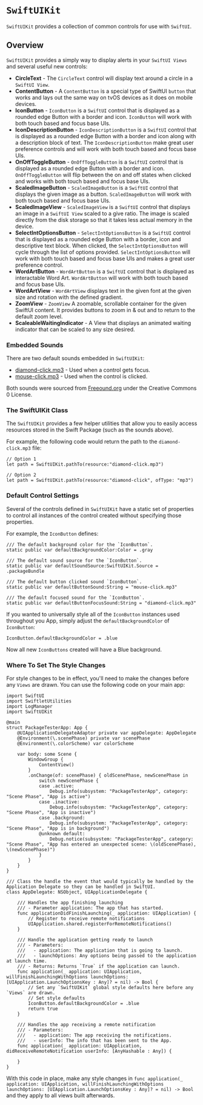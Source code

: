 # ``SwiftUIKit``

`SwiftUIKit` provides a collection of common controls for use with `SwiftUI`.

## Overview

`SwiftUIKit` provides a simply way to display alerts in your `SwiftUI Views` and several useful new controls:

* **CircleText** - The `CircleText` control will display text around a circle in a `SwiftUI View`.
* **ContentButton** - A `ContentButton` is a special type of SwiftUI `button` that works and lays out the same way on tvOS devices as it does on mobile devices.
* **IconButton** - `IconButton` is a `SwiftUI` control that is displayed as a rounded edge Button with a border and icon. `IconButton` will work with both touch based and focus base UIs.
* **IconDescriptionButton** - `IconDescriptionButton` is a `SwiftUI` control that is displayed as a rounded edge Button with a border and icon along with a description block of text. The `IconDescriptionButton` make great user preference controls and will work with both touch based and focus base UIs.
* **OnOffToggleButton** - `OnOffToggleButton` is a `SwiftUI` control that is displayed as a rounded edge Button with a border and icon. `OnOffToggleButton` will flip between the on and off states when clicked and works with both touch based and focus base UIs.
* **ScaledImageButton** - `ScaledImageButton` is a `SwiftUI` control that displays the given image as a button. `ScaledImageButton` will work with both touch based and focus base UIs.
* **ScaledImageView** - `ScaledImageView` is a `SwiftUI` control that displays an image in a `SwiftUI View` scaled to a give ratio. The image is scaled directly from the disk storage so that it takes less actual memory in the device.
* **SelectIntOptionsButton** - `SelectIntOptionsButton` is a `SwiftUI` control that is displayed as a rounded edge Button with a border, icon and descriptive text block. When clicked, the `SelectIntOptionsButton` will cycle through the list of options provided. `SelectIntOptionsButton` will work with both touch based and focus base UIs and makes a great user preference control.
* **WordArtButton** - `WordArtButton` is a `SwiftUI` control that is displayed as interactable Word Art. `WordArtButton` will work with both touch based and focus base UIs.
* **WordArtView** - `WordArtView` displays text in the given font at the given size and rotation with the defined gradient.
* **ZoomView** - `ZoomView` A zoomable, scrollable container for the given SwiftUI content. It provides buttons to zoom in & out and to return to the default zoom level.
* **ScaleableWaitingIndicator** - A View that displays an animated waiting indicator that can be scaled to any size desired.

### Embedded Sounds

There are two default sounds embedded in `SwiftUIKit`:

* [diamond-click.mp3](https://freesound.org/people/MATRIXXX_/sounds/703884/) - Used when a control gets focus.
* [mouse-click.mp3](https://freesound.org/people/MATRIXXX_/sounds/365648/) - Used when the control is clicked.

Both sounds were sourced from [Freeound.org](https://freesound.org) under the Creative Commons 0 License.

### The SwiftUIKit Class

The `SwiftUIKit` provides a few helper utilities that allow you to easily access resources stored in the Swift Package (such as the sounds above).

For example, the following code would return the path to the `diamond-click.mp3` file:

```
// Option 1
let path = SwiftUIKit.pathTo(resource:"diamond-click.mp3")

// Option 2
let path = SwiftUIKit.pathTo(resource:"diamond-click", ofType: "mp3")
```


### Default Control Settings

Several of the controls defined in `SwiftUIKit` have a static set of properties to control all instances of the control created without specifying those properties.

For example, the `IconButton` defines:

```
/// The default background color for the `IconButton`.
static public var defaultBackgroundColor:Color = .gray
    
/// The default sound source for the `IconButton`.
static public var defaultSoundSource:SwiftUIKit.Source = .packageBundle
    
/// The default button clicked sound `IconButton`.
static public var defaultButtonSound:String = "mouse-click.mp3"
    
/// The default focused sound for the `IconButton`.
static public var defaultButtonFocusSound:String = "diamond-click.mp3"
```

If you wanted to universally style all of the `IconButton` instances used throughout you App, simply adjust the `defaultBackgroundColor` of `IconButton`:

```
IconButton.defaultBackgroundColor = .blue
```

Now all new `IconButtons` created will have a Blue background.

### Where To Set The Style Changes

For style changes to be in effect, you'll need to make the changes before any `Views` are drawn. You can use the following code on your main app:

```
import SwiftUI
import SwiftletUtilities
import LogManager
import SwiftUIKit

@main
struct PackageTesterApp: App {
    @UIApplicationDelegateAdaptor private var appDelegate: AppDelegate
    @Environment(\.scenePhase) private var scenePhase
    @Environment(\.colorScheme) var colorScheme
    
    var body: some Scene {
        WindowGroup {
            ContentView()
        }
        .onChange(of: scenePhase) { oldScenePhase, newScenePhase in
            switch newScenePhase {
            case .active:
                Debug.info(subsystem: "PackageTesterApp", category: "Scene Phase", "App is active")
            case .inactive:
                Debug.info(subsystem: "PackageTesterApp", category: "Scene Phase", "App is inactive")
            case .background:
                Debug.info(subsystem: "PackageTesterApp", category: "Scene Phase", "App is in background")
            @unknown default:
                Debug.notice(subsystem: "PackageTesterApp", category: "Scene Phase", "App has entered an unexpected scene: \(oldScenePhase), \(newScenePhase)")
            }
        }
    }
}

/// Class the handle the event that would typically be handled by the Application Delegate so they can be handled in SwiftUI.
class AppDelegate: NSObject, UIApplicationDelegate {
    
    /// Handles the app finishing launching
    /// - Parameter application: The app that has started.
    func applicationDidFinishLaunching(_ application: UIApplication) {
        // Register to receive remote notifications
        UIApplication.shared.registerForRemoteNotifications()
    }
    
    /// Handle the application getting ready to launch
    /// - Parameters:
    ///   - application: The application that is going to launch.
    ///   - launchOptions: Any options being passed to the application at launch time.
    /// - Returns: Returns `True` if the application can launch.
    func application(_ application: UIApplication, willFinishLaunchingWithOptions launchOptions: [UIApplication.LaunchOptionsKey : Any]? = nil) -> Bool {
        // Set any `SwiftUIKit` global style defaults here before any `Views` are drawn.
        // Set style defaults
        IconButton.defaultBackgroundColor = .blue
        return true
    }
    
    /// Handles the app receiving a remote notification
    /// - Parameters:
    ///   - application: The app receiving the notifications.
    ///   - userInfo: The info that has been sent to the App.
    func application(_ application: UIApplication, didReceiveRemoteNotification userInfo: [AnyHashable : Any]) {
        
    }
}
```

With this code in place, make any style changes in `func application(_ application: UIApplication, willFinishLaunchingWithOptions launchOptions: [UIApplication.LaunchOptionsKey : Any]? = nil) -> Bool` and they apply to all views built afterwards.
